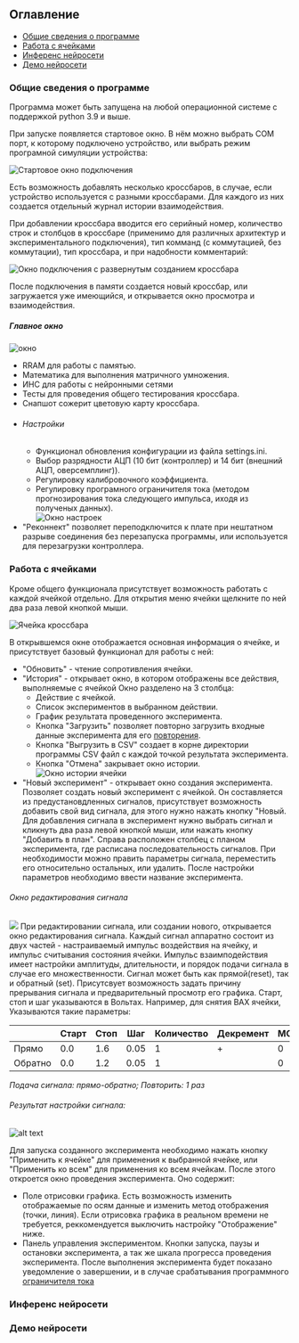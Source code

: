 ## Оглавление

- [Общие сведения о программе](#общие-сведения-о-программе)
- [Работа с ячейками](#работа-с-ячейками)
- [Инференс нейросети](#инференс-нейросети)
- [Демо нейросети](#демо-нейросети) 

### Общие сведения о программе
<p>Программа может быть запущена на любой операционной системе c поддержкой python 3.9 и выше.</p> 
<p>При запуске появляется стартовое окно. В нём можно выбрать COM порт, к которому подключено устройство, или выбрать режим програмной симуляции устройства:</p> 


![Стартовое окно подключения](assets/connect_window.png)

<p>Есть возможность добавлять несколько кроссбаров, в случае, если устройство используется с разными кроссбарами. Для каждого из них создается отдельный журнал истории взаимодействия.</p>

<p>При добавлении кроссбара вводится его серийный номер, количество строк и столбцов в кроссбаре (применимо для различных архитектур и экспериментального подключения), тип комманд (с коммутацией, без коммутации), тип кроссбара, и при надобности комментарий:</p>

![Окно подключения с развернутым созданием кроссбара](assets/add_crossbar.png)

<p>После подключения в памяти создается новый кроссбар, или загружается уже имеющийся, и открывается окно просмотра и взаимодействия. 

##### Главное окно
![окно ](assets/connected.png)
- RRAM для работы с памятью.
- Математика для выполнения матричного умножения. 
- ИНС для работы с нейронными сетями
- Тесты для проведения общего тестирования кроссбара.
- Снапшот сожерит цветовую карту кроссбара.
- ###### Настройки 
    - Функционал обновления конфигурации из файла settings.ini.
    - Выбор разрядности АЦП (10 бит (контроллер) и 14 бит (внешний АЦП, оверсемплинг)).
    - Регулировку калибровочного коэффициента. 
    - Регулировку програмного ограничителя тока (методом прогнозирования тока следующего импульса, иходя из полученых данных).  
![Окно настроек](assets/settings.png)
- "Реконнект" позволяет переподключится к плате при нештатном разрыве соединения без перезапуска программы, или используется для перезагрузки контроллера.  
</p>

### Работа с ячейками
<p>Кроме общего функционала присутствует возможность работать с каждой ячейкой отдельно. Для открытия меню ячейки  щелкните по ней два раза левой кнопкой мыши. 

![Ячейка кроссбара](assets/crossbar_cell.png)

В открывшемся окне отображается основная информация о ячейке, и присутствует базовый функционал для работы с ней:


- "Обновить" - чтение сопротивления ячейки.
- "История" - открывает окно, в котором отображены все действия, выполняемые с ячейкой Окно разделено на 3 столбца:
    - Действие с ячейкой.
    - Список экспериментов в выбранном действии.
    - График результата проведенного эксперимента.
    - Кнопка "Загрузить" позволяет повторно загрузить входные данные эксперимента для его [повторения](#окно-редактирования-сигнала). 
    - Кнопка "Выгрузить в CSV" создает в корне директории программы CSV файл с каждой точкой результата эксперимента.
    - Кнопка "Отмена" закрывает окно истории.
    ![Окно истории ячейки](assets/history.png)
- "Новый эксперимент" - открывает окно создания эксперимента.
Позволяет создать новый эксперимент с ячейкой. Он составляется из предустановдленных сигналов, присутствует возможность добавить свой вид сигнала, для этого нужно нажать кнопку "Новый. Для добавления сигнала в эксперимент нужно выбрать сигнал и кликнуть два раза левой кнопкой мыши, или нажать кнопку "Добавить в план". 
Справа расположен столбец с планом эксперимента, где расписана последовательность сигналов. При необходимости можно править параметры сигнала, переместить его относительно остальных, или удалить. После настройки параметров необходимо ввести название эксперимента.
###### Окно редактирования сигнала

![](assets/new_exp.png)
При редактировании сигнала, или создании нового, открывается окно редактирования сигнала. Каждый сигнал аппаратно состоит из двух частей - настраиваемый импульс воздействия на ячейку, и импульс считывания состояния ячейки. Импульс взаимподействия имеет настройки амплитуды, длительности, и порядок подачи сигнала в случае его множественности. Сигнал может быть как прямой(reset), так и обратный (set). Присутсвует возможность задать причину прерывания сигнала и предварительный просмотр его графика. Старт, стоп и шаг указываются в Вольтах.
Например, для снятия ВАХ ячейки, Указываются такие параметры: 

|       |Старт|Стоп|Шаг |Количество|Декремент|МС|МКС|
|-------|-----|----|----|----------|---------|--|---|
|Прямо  |0.0  |1.6 |0.05|     1    |    +    | 0|100|
|Обратно|0.0  |1.2 |0.05|     1    |         | 0|100|

*Подача сигнала: прямо-обратно; Повторить: 1 раз*

###### Результат настройки сигнала:
![alt text](assets/signal.png)

Для запуска созданного эксперимента необходимо нажать кнопку "Применить к ячейке" для применения к выбранной ячейке, или "Применить ко всем" для применения ко всем ячейкам. 
После этого откроется окно проведения эксперимента. Оно содержит: 
- Поле отрисовки графика. Есть возможность изменить отображаемые по осям данные и изменить метод отображения (точки, линия). Если отрисовка графика в реальном времени не требуется, реккомендуется выключить настройку "Отображение" ниже. 
- Панель управления экспериментом. Кнопки запуска, паузы и остановки эксперимента, а так же шкала прогресса проведения эксперимента.
После выполнения эксперимента будет показано уведомление о завершении, и в случае срабатывания программного [ограничителя тока](#астройки) 

</p>





### Инференс нейросети


### Демо нейросети